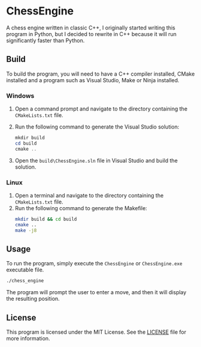 # ChessEngine

A chess engine written in classic C++, I originally started writing this
program in Python, but I decided to rewrite in C++ because it will
run significantly faster than Python.

## Build

To build the program, you will need to have a C++ compiler installed, CMake
installed and a program such as Visual Studio, Make or Ninja installed.

### Windows

1. Open a command prompt and navigate to the directory containing the
   `CMakeLists.txt` file.
2. Run the following command to generate the Visual Studio solution:

   ```powershell
   mkdir build
   cd build
   cmake ..
   ```

3. Open the `build\ChessEngine.sln` file in Visual Studio and build the
   solution.

### Linux

1. Open a terminal and navigate to the directory containing the
   `CMakeLists.txt` file.
2. Run the following command to generate the Makefile:
   ```bash
   mkdir build && cd build
   cmake ..
   make -j8
   ```

## Usage

To run the program, simply execute the `ChessEngine` or `ChessEngine.exe` executable file.

```bash
./chess_engine
```

The program will prompt the user to enter a move, and then it will
display the resulting position.

## License

This program is licensed under the MIT License. See the [LICENSE](LICENSE) file
for more information.
